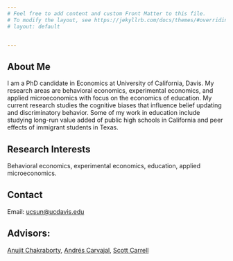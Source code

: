 ```yaml
---
# Feel free to add content and custom Front Matter to this file.
# To modify the layout, see https://jekyllrb.com/docs/themes/#overriding-theme-defaults
# layout: default


---
```


## About Me

I am a PhD candidate in Economics at University of California, Davis. My research areas are behavioral economics, experimental economics, and applied microeconomics with focus on the economics of education. My current research studies the cognitive
biases that influence belief updating and discriminatory behavior. Some of my work in education include studying long-run value added of public high schools in California and peer effects of immigrant students in Texas. 


## Research Interests
Behavioral economics, experimental economics, education, applied microeconomics.


## Contact
Email: <ucsun@ucdavis.edu>

## Advisors:
<a href="https://anujit.ucdavis.edu/about-me" target="_blank">Anujit Chakraborty</a>, <a href="https://economics.ucdavis.edu/people/andres-carvajal" target="_blank">Andrés Carvajal</a>, <a href="https://faculty.econ.ucdavis.edu/faculty/scarrell/" target="_blank">Scott Carrell</a>
